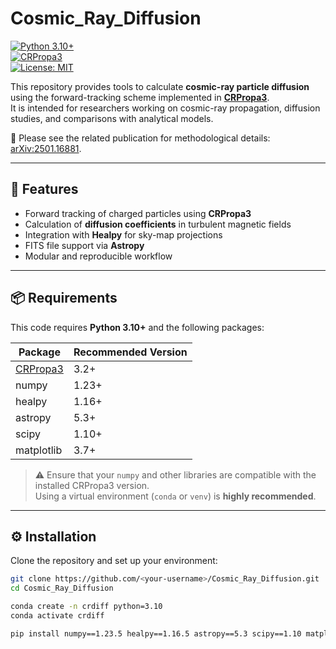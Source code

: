 # Cosmic_Ray_Diffusion

[![Python 3.10+](https://img.shields.io/badge/python-3.10%2B-blue.svg)](https://www.python.org/)  
[![CRPropa3](https://img.shields.io/badge/CRPropa3-3.2-green.svg)](https://crpropa.github.io/CRPropa3/)  
[![License: MIT](https://img.shields.io/badge/License-MIT-yellow.svg)](LICENSE)

This repository provides tools to calculate **cosmic-ray particle diffusion** using the forward-tracking scheme implemented in [**CRPropa3**](https://crpropa.github.io/CRPropa3/).  
It is intended for researchers working on cosmic-ray propagation, diffusion studies, and comparisons with analytical models.  

📄 Please see the related publication for methodological details: [arXiv:2501.16881](https://arxiv.org/abs/2501.16881).

---

## 🚀 Features
- Forward tracking of charged particles using **CRPropa3**
- Calculation of **diffusion coefficients** in turbulent magnetic fields
- Integration with **Healpy** for sky-map projections
- FITS file support via **Astropy**
- Modular and reproducible workflow

---

## 📦 Requirements

This code requires **Python 3.10+** and the following packages:

| Package   | Recommended Version |
|-----------|----------------------|
| [CRPropa3](https://crpropa.github.io/CRPropa3/pages/Installation.html) | 3.2+ |
| numpy     | 1.23+ |
| healpy    | 1.16+ |
| astropy   | 5.3+ |
| scipy     | 1.10+ |
| matplotlib| 3.7+ |

> ⚠️ Ensure that your `numpy` and other libraries are compatible with the installed CRPropa3 version.  
> Using a virtual environment (`conda` or `venv`) is **highly recommended**.

---

## ⚙️ Installation

Clone the repository and set up your environment:

```bash
git clone https://github.com/<your-username>/Cosmic_Ray_Diffusion.git
cd Cosmic_Ray_Diffusion

conda create -n crdiff python=3.10
conda activate crdiff

pip install numpy==1.23.5 healpy==1.16.5 astropy==5.3 scipy==1.10 matplotlib==3.7
